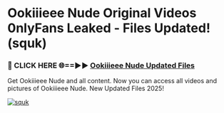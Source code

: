 # Ookiiieee Nude Original Videos 0nlyFans Leaked - Files Updated! (squk)

<h3>🔴 CLICK HERE 🌐==►► <a href="https://tinyurl.com/yrmya6cz" rel="nofollow">Ookiiieee Nude Updated Files</a></h3>

Get Ookiiieee Nude and all content. Now you can access all videos and pictures of Ookiiieee Nude. New Updated Files 2025!

[![squk](https://i.imgur.com/FMdXYCs.gif)](https://tinyurl.com/yrmya6cz)
